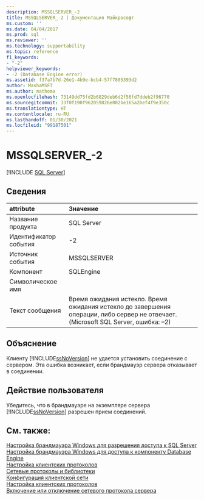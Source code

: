 ```yaml
---
description: MSSQLSERVER_-2
title: MSSQLSERVER_-2 | Документация Майкрософт
ms.custom: ''
ms.date: 04/04/2017
ms.prod: sql
ms.reviewer: ''
ms.technology: supportability
ms.topic: reference
f1_keywords:
- "-2"
helpviewer_keywords:
- -2 (Database Engine error)
ms.assetid: f37a7b7d-26e1-4b9e-bcb4-57f7805393d2
author: MashaMSFT
ms.author: mathoma
ms.openlocfilehash: 73149dd75fd2b6829deb6d2f56fd7ddeb2f96770
ms.sourcegitcommit: 33f0f190f962059826e002be165a2bef4f9e350c
ms.translationtype: HT
ms.contentlocale: ru-RU
ms.lasthandoff: 01/30/2021
ms.locfileid: "99187501"
---
```

# <a name="mssqlserver_-2"></a>MSSQLSERVER_-2
 [!INCLUDE [SQL Server](../../includes/applies-to-version/sqlserver.md)]
  
## <a name="details"></a>Сведения  
  
| attribute | Значение |  
| :-------- | :---- |  
|Название продукта|SQL Server|  
|Идентификатор события|-2|  
|Источник события|MSSQLSERVER|  
|Компонент|SQLEngine|  
|Символическое имя||  
|Текст сообщения|Время ожидания истекло.  Время ожидания истекло до завершения операции, либо сервер не отвечает. (Microsoft SQL Server, ошибка: –2)|  
  
## <a name="explanation"></a>Объяснение  
Клиенту [!INCLUDE[ssNoVersion](../../includes/ssnoversion-md.md)] не удается установить соединение с сервером. Эта ошибка возникает, если брандмауэр сервера отказывает в соединении.  
  
## <a name="user-action"></a>Действие пользователя  
Убедитесь, что в брандмауэре на экземпляре сервера [!INCLUDE[ssNoVersion](../../includes/ssnoversion-md.md)] разрешен прием соединений.  
  
## <a name="see-also"></a>См. также:  
[Настройка брандмауэра Windows для разрешения доступа к SQL Server](~/sql-server/install/configure-the-windows-firewall-to-allow-sql-server-access.md)  
[Настройка брандмауэра Windows для доступа к компоненту Database Engine](~/database-engine/configure-windows/configure-a-windows-firewall-for-database-engine-access.md)  
[Настройка клиентских протоколов](~/database-engine/configure-windows/configure-client-protocols.md)  
[Сетевые протоколы и библиотеки](~/sql-server/install/network-protocols-and-network-libraries.md)  
[Конфигурация клиентской сети](~/database-engine/configure-windows/client-network-configuration.md)  
[Настройка клиентских протоколов](~/database-engine/configure-windows/configure-client-protocols.md)  
[Включение или отключение сетевого протокола сервера](~/database-engine/configure-windows/enable-or-disable-a-server-network-protocol.md)  
  
